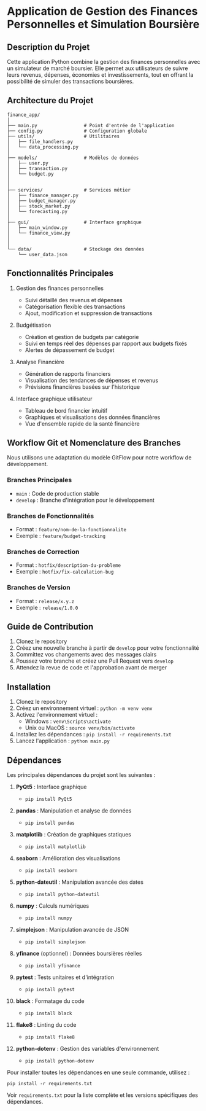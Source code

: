 # Application de Gestion des Finances Personnelles et Simulation Boursière

## Description du Projet

Cette application Python combine la gestion des finances personnelles avec un simulateur de marché boursier. Elle permet aux utilisateurs de suivre leurs revenus, dépenses, économies et investissements, tout en offrant la possibilité de simuler des transactions boursières.

## Architecture du Projet

```
finance_app/
│
├── main.py                 # Point d'entrée de l'application
├── config.py               # Configuration globale
├── utils/                  # Utilitaires
│   ├── file_handlers.py
│   └── data_processing.py
│
├── models/                 # Modèles de données
│   ├── user.py
│   ├── transaction.py
│   └── budget.py
│
│
├── services/               # Services métier
│   ├── finance_manager.py
│   ├── budget_manager.py
│   ├── stock_market.py
│   └── forecasting.py
│
├── gui/                    # Interface graphique
│   ├── main_window.py
│   └── finance_view.py
│
│
└── data/                   # Stockage des données
    └── user_data.json
```

## Fonctionnalités Principales

1. Gestion des finances personnelles

   - Suivi détaillé des revenus et dépenses
   - Catégorisation flexible des transactions
   - Ajout, modification et suppression de transactions

2. Budgétisation

   - Création et gestion de budgets par catégorie
   - Suivi en temps réel des dépenses par rapport aux budgets fixés
   - Alertes de dépassement de budget

3. Analyse Financière

   - Génération de rapports financiers
   - Visualisation des tendances de dépenses et revenus
   - Prévisions financières basées sur l'historique

4. Interface graphique utilisateur
   - Tableau de bord financier intuitif
   - Graphiques et visualisations des données financières
   - Vue d'ensemble rapide de la santé financière

## Workflow Git et Nomenclature des Branches

Nous utilisons une adaptation du modèle GitFlow pour notre workflow de développement.

### Branches Principales

- `main` : Code de production stable
- `develop` : Branche d'intégration pour le développement

### Branches de Fonctionnalités

- Format : `feature/nom-de-la-fonctionnalite`
- Exemple : `feature/budget-tracking`

### Branches de Correction

- Format : `hotfix/description-du-probleme`
- Exemple : `hotfix/fix-calculation-bug`

### Branches de Version

- Format : `release/x.y.z`
- Exemple : `release/1.0.0`

## Guide de Contribution

1. Clonez le repository
2. Créez une nouvelle branche à partir de `develop` pour votre fonctionnalité
3. Committez vos changements avec des messages clairs
4. Poussez votre branche et créez une Pull Request vers `develop`
5. Attendez la revue de code et l'approbation avant de merger

## Installation

1. Clonez le repository
2. Créez un environnement virtuel : `python -m venv venv`
3. Activez l'environnement virtuel :
   - Windows : `venv\Scripts\activate`
   - Unix ou MacOS : `source venv/bin/activate`
4. Installez les dépendances : `pip install -r requirements.txt`
5. Lancez l'application : `python main.py`

## Dépendances

Les principales dépendances du projet sont les suivantes :

1. **PyQt5** : Interface graphique

   - `pip install PyQt5`

2. **pandas** : Manipulation et analyse de données

   - `pip install pandas`

3. **matplotlib** : Création de graphiques statiques

   - `pip install matplotlib`

4. **seaborn** : Amélioration des visualisations

   - `pip install seaborn`

5. **python-dateutil** : Manipulation avancée des dates

   - `pip install python-dateutil`

6. **numpy** : Calculs numériques

   - `pip install numpy`

7. **simplejson** : Manipulation avancée de JSON

   - `pip install simplejson`

8. **yfinance** (optionnel) : Données boursières réelles

   - `pip install yfinance`

9. **pytest** : Tests unitaires et d'intégration

   - `pip install pytest`

10. **black** : Formatage du code

    - `pip install black`

11. **flake8** : Linting du code

    - `pip install flake8`

12. **python-dotenv** : Gestion des variables d'environnement
    - `pip install python-dotenv`

Pour installer toutes les dépendances en une seule commande, utilisez :

```
pip install -r requirements.txt
```

Voir `requirements.txt` pour la liste complète et les versions spécifiques des dépendances.
